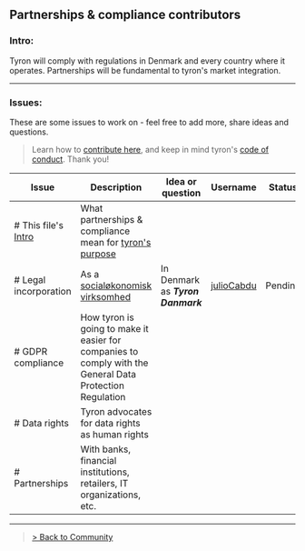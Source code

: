 ## Partnerships & compliance contributors
### Intro:  
Tyron will comply with regulations in Denmark and every country where it operates. Partnerships will be fundamental to tyron's market integration.

---
### Issues:
These are some issues to work on - feel free to add more, share ideas and questions.

> Learn how to [contribute here](https://github.com/tyronNetwork/tyron/blob/master/CONTRIBUTING.md), and keep in mind tyron's [code of conduct](https://github.com/tyronNetwork/tyron/blob/master/CODE_OF_CONDUCT.md). Thank you!

| Issue | Description | Idea or question | Username | Status |
|---|---|---|---|---|
|# This file's [Intro](#intro) | What partnerships & compliance mean for [tyron's purpose](https://www.tyron.network/#the-purpose-of-tyron)|
|# Legal incorporation | As a [socialøkonomisk virksomhed](https://www.startupsvar.dk/socialoekonomisk-virksomhed) | In Denmark as ***Tyron Danmark*** | [julioCabdu](https://github.com/julioCabDu/) | Pending |
|# GDPR compliance | How tyron is going to make it easier for companies to comply with the General Data Protection Regulation |
|# Data rights | Tyron advocates for data rights as human rights |
|# Partnerships | With banks, financial institutions, retailers, IT organizations, etc.|

---

> <a href="/community"> > Back to Community </a>

